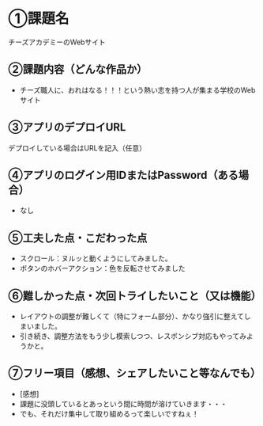 # ①課題名
チーズアカデミーのWebサイト

## ②課題内容（どんな作品か）
- チーズ職人に、おれはなる！！！という熱い志を持つ人が集まる学校のWebサイト

## ③アプリのデプロイURL
デプロイしている場合はURLを記入（任意）

## ④アプリのログイン用IDまたはPassword（ある場合）
- なし

## ⑤工夫した点・こだわった点
- スクロール：ヌルッと動くようにしてみました。
- ボタンのホバーアクション：色を反転させてみました

## ⑥難しかった点・次回トライしたいこと（又は機能）
- レイアウトの調整が難しくて（特にフォーム部分）、かなり強引に整えてしまいました。
- 引き続き、調整方法をもう少し模索しつつ、レスポンシブ対応もやってみようかと。

## ⑦フリー項目（感想、シェアしたいこと等なんでも）
- [感想]
- 課題に没頭しているとあっという間に時間が溶けていきます・・・
- でも、それだけ集中して取り組めるって楽しいですねぇ！
